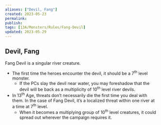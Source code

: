 ```yaml
---
aliases: ["Devil, Fang"]
created: 2023-05-23
permalink: 
publish: 
tags: [13A/Monsters/Rules/Fang-Devil]
updated: 2023-05-29
---
```


## Devil, Fang

Fang Devil is a singular river creature. 

- The first time the heroes encounter the devil, it should be a 7<sup>th</sup> level monster. 
	- If the PCs slay the devil near water, you may foreshadow that the devil will be back as a multiplicity of 10<sup>th</sup> level river devils. 
- In 13<sup>th</sup> Age, threats don’t necessarily die the first time you deal with them. In the case of Fang Devil, it’s a localized threat within one river at a time at 7<sup>th</sup> level. 
	- When it becomes a multiplying group of 10<sup>th</sup> level creatures, it could spread out wherever the campaign requires it.
